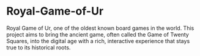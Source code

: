 # Royal-Game-of-Ur
Royal Game of Ur, one of the oldest known board games in the world. This project aims to bring the ancient game, often called the Game of Twenty Squares, into the digital age with a rich, interactive experience that stays true to its historical roots.
